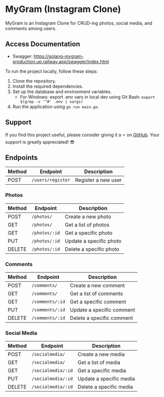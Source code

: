 # MyGram (Instagram Clone)

MyGram is an Instagram Clone for CRUD-ing photos, social media, and comments among users.

## Access Documentation

- Swagger: https://golang-mygram-production.up.railway.app/swagger/index.html

To run the project locally, follow these steps:

1. Clone the repository.
2. Install the required dependencies.
3. Set up the database and environment variables.
   - For Windows:
     export .env vars in local dev using Git Bash:
    `
    export $(grep -v '^#' .env | xargs)
    `
4. Run the application using `go run main.go`.

## Support

If you find this project useful, please consider giving it a ⭐️ on [GitHub](https://github.com/gunturajip/golang-mygram). Your support is greatly appreciated! 😎

## Endpoints

| Method | Endpoint          | Description                       |
| ------ | ----------------- | --------------------------------- |
| POST   | `/users/register` | Register a new user               |

### Photos

| Method | Endpoint              | Description                  |
| ------ | --------------------- | ---------------------------- |
| POST   | `/photos/`            | Create a new photo           |
| GET    | `/photos/`            | Get a list of photos         |
| GET    | `/photos/:id`         | Get a specific photo         |
| PUT    | `/photos/:id`         | Update a specific photo      |
| DELETE | `/photos/:id`         | Delete a specific photo      |

### Comments

| Method | Endpoint              | Description                   |
| ------ | --------------------- | ----------------------------- |
| POST   | `/comments/`          | Create a new comment          |
| GET    | `/comments/`          | Get a list of comments        |
| GET    | `/comments/:id`       | Get a specific comment        |
| PUT    | `/comments/:id`       | Update a specific comment     |
| DELETE | `/comments/:id`       | Delete a specific comment     |

### Social Media

| Method | Endpoint                    | Description                   |
| ------ | --------------------------- | ----------------------------- |
| POST   | `/socialmedia/`             | Create a new media            |
| GET    | `/socialmedia/`             | Get a list of media           |
| GET    | `/socialmedia/:id`          | Get a specific media          |
| PUT    | `/socialmedia/:id`          | Update a specific media       |
| DELETE | `/socialmedia/:id`          | Delete a specific media       |